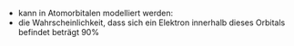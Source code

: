 - kann in Atomorbitalen modelliert werden:
- die Wahrscheinlichkeit, dass sich ein Elektron innerhalb dieses Orbitals befindet beträgt 90%